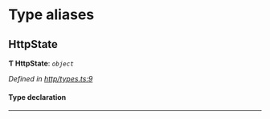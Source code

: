 

# Type aliases

<a id="httpstate"></a>

##  HttpState

**Ƭ HttpState**: *`object`*

*Defined in [http/types.ts:9](https://github.com/polkadot-js/api/blob/3d49194/packages/rpc-provider/src/http/types.ts#L9)*

#### Type declaration

___

